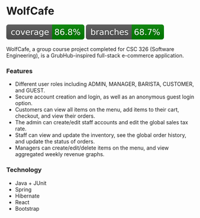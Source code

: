 # WolfCafe

![Coverage](.github/badges/jacoco.svg)
![Branch Coverage](.github/badges/branches.svg)

WolfCafe, a group course project completed for CSC 326 (Software Engineering), is a GrubHub-inspired full-stack e-commerce application.

### Features
- Different user roles including ADMIN, MANAGER, BARISTA, CUSTOMER, and GUEST.
- Secure account creation and login, as well as an anonymous guest login option.
- Customers can view all items on the menu, add items to their cart, checkout, and view their orders.
- The admin can create/edit staff accounts and edit the global sales tax rate.
- Staff can view and update the inventory, see the global order history, and update the status of orders.
- Managers can create/edit/delete items on the menu, and view aggregated weekly revenue graphs.

### Technology
- Java + JUnit
- Spring
- Hibernate
- React
- Bootstrap
